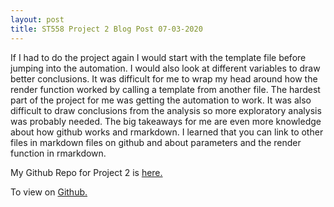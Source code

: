 ```yaml
---
layout: post
title: ST558 Project 2 Blog Post 07-03-2020
---
```



If I had to do the project again I would start with the template file before jumping into the automation. I would also look at different variables to draw better conclusions. It was difficult for me to wrap my head around how the render function worked by calling a template from another file. The hardest part of the project for me was getting the automation to work. It was also difficult to draw conclusions from the analysis so more exploratory analysis was probably needed. The big takeaways for me are even more knowledge about how github works and rmarkdown. I learned that you can link to other files in markdown files on github and about parameters and the render function in rmarkdown.

My Github Repo for Project 2 is [here.]( https://sminnie09.github.io/ST558Project2Repo/)

To view on [Github.](https://github.com/Sminnie09/ST558Project2Repo)
